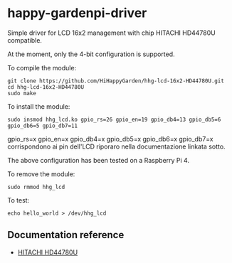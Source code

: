 # happy-gardenpi-driver
Simple driver for LCD 16x2 management with chip HITACHI HD44780U compatible.  

At the moment, only the 4-bit configuration is supported.  

To compile the module:
```
git clone https://github.com/HiHappyGarden/hhg-lcd-16x2-HD44780U.git
cd hhg-lcd-16x2-HD44780U
sudo make
```

To install the module:
```
sudo insmod hhg_lcd.ko gpio_rs=26 gpio_en=19 gpio_db4=13 gpio_db5=6 gpio_db6=5 gpio_db7=11
```
gpio_rs=x gpio_en=x gpio_db4=x gpio_db5=x gpio_db6=x gpio_db7=x corrispondono ai pin dell'LCD riporaro nella documentazione linkata sotto.  

The above configuration has been tested on a Raspberry Pi 4.  

To remove the module:
```
sudo rmmod hhg_lcd
```
To test:
```
echo hello_world > /dev/hhg_lcd
```

## Documentation reference
 * [HITACHI HD44780U](https://www.sparkfun.com/datasheets/LCD/HD44780.pdf)

